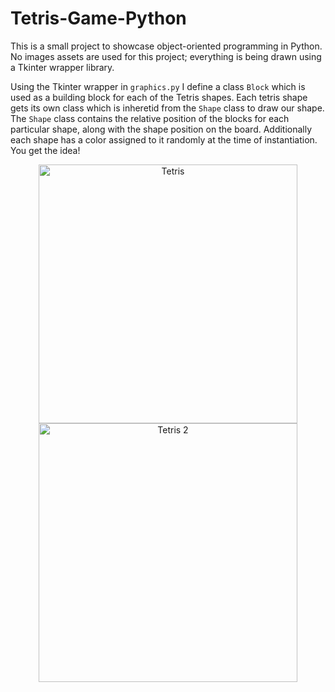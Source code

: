 # Tetris-Game-Python
This is a small project to showcase object-oriented programming in Python. No images assets are used for this project; everything is being drawn using a Tkinter wrapper library.

Using the Tkinter wrapper in `graphics.py` I define a class `Block` which is used as a building block for each of the Tetris shapes. Each tetris shape gets its own class which is inheretid from the `Shape` class to draw our shape. The `Shape` class contains the relative position of the blocks for each particular shape, along with the shape position on the board. Additionally each shape has a color assigned to it randomly at the time of instantiation. You get the idea!

<p align=center>
<img width="414" alt="Tetris" src="https://user-images.githubusercontent.com/65843134/151255374-48910cff-cc3f-424a-8a5f-e6c51af84c91.png"><img width="414" alt="Tetris 2" src="https://user-images.githubusercontent.com/65843134/151255373-0da9e8ac-367c-470c-9797-1586bab2f03a.png">
</p>
